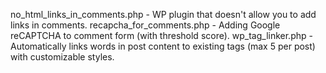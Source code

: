 no_html_links_in_comments.php - WP plugin that doesn't allow you to add links in comments.
recapcha_for_comments.php - Adding Google reCAPTCHA to comment form (with threshold score).
wp_tag_linker.php - Automatically links words in post content to existing tags (max 5 per post) with customizable styles.
